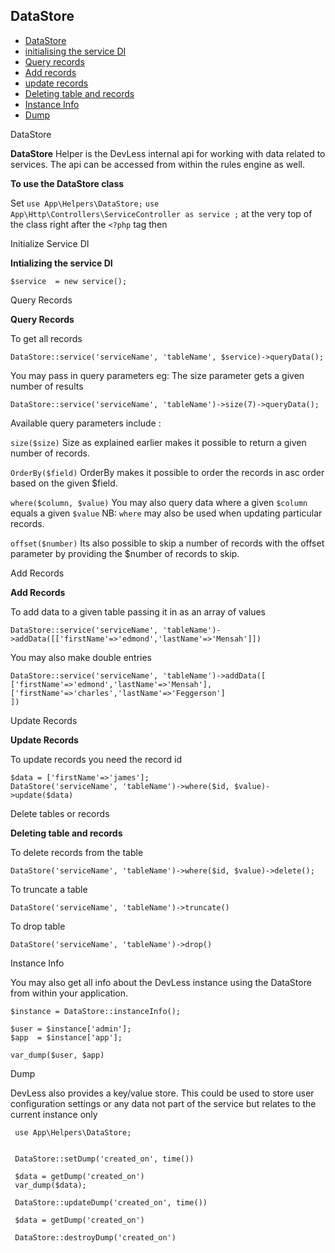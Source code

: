 ## DataStore

- [DataStore](#ds)
- [initialising the service DI](#init)
- [Query records](#query)
- [Add records](#add)
- [update records](#update)
- [Deleting table and records](#delete)
- [Instance Info](#info)
- [Dump](#dump)


<a name="ds">DataStore</a>

**DataStore**
 Helper is the DevLess internal api for working with data related to services.
The api can be accessed from within the rules engine as well.

**To use the DataStore class**

Set ``use App\Helpers\DataStore;``
``use App\Http\Controllers\ServiceController as service ;``
at the very top of the class right after the ``<?php`` tag then

<a name="init">Initialize Service DI</a>

**Intializing the service DI**
```
$service  = new service();
```
<a name="query">Query Records</a>

**Query Records**

To get all records
```
DataStore::service('serviceName', 'tableName', $service)->queryData();
```
You may pass in query parameters
eg: The size parameter gets a given number of results
```
DataStore::service('serviceName', 'tableName')->size(7)->queryData();
```
Available query parameters include :

``size($size)`` Size as explained earlier makes it possible to return a given number of records.

``OrderBy($field)`` OrderBy makes it possible to order the records in asc order based on the given $field.

``where($column, $value)`` You may also query data where a given ``$column`` equals a given ``$value``  NB: ``where`` may also be used when updating particular records.

``offset($number)`` Its also possible to skip a number of records with the offset parameter by providing the $number of records to skip.  

<a name="add">Add Records</a>

**Add Records**

To add data to a given table  passing it in as an array of values
```
DataStore::service('serviceName', 'tableName')->addData([['firstName'=>'edmond','lastName'=>'Mensah']])
```
You may also make double entries
```
DataStore::service('serviceName', 'tableName')->addData([
['firstName'=>'edmond','lastName'=>'Mensah'],
['firstName'=>'charles','lastName'=>'Feggerson']
])
```
<a name="update">Update Records</a>

**Update Records**

To update records you need the record id
```
$data = ['firstName'=>'james'];
DataStore('serviceName', 'tableName')->where($id, $value)->update($data)
```
<a name="delete">Delete tables or records</a>

**Deleting table and records**

To delete records from the table
```
DataStore('serviceName', 'tableName')->where($id, $value)->delete();
```
To truncate a table
```
DataStore('serviceName', 'tableName')->truncate()
```
To drop table
```
DataStore('serviceName', 'tableName')->drop()
```

<a name="info">Instance Info</a>

 You may also get all info about the DevLess instance using the DataStore from within your application.

 ```
 $instance = DataStore::instanceInfo();

 $user = $instance['admin'];
 $app  = $instance['app'];

 var_dump($user, $app)
 ```

<a name="dump">Dump</a>

DevLess also provides a key/value store. This could be used to store user configuration settings or any data not part of the service but relates to the current instance only

```
 use App\Helpers\DataStore;


 DataStore::setDump('created_on', time())

 $data = getDump('created_on')
 var_dump($data);

 DataStore::updateDump('created_on', time())

 $data = getDump('created_on')

 DataStore::destroyDump('created_on')

```
